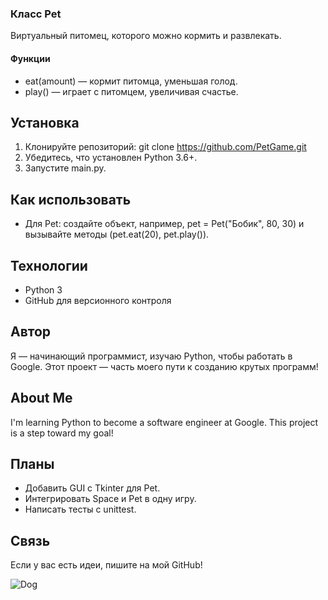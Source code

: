 ### Класс Pet
Виртуальный питомец, которого можно кормить и развлекать.

#### Функции
- eat(amount) — кормит питомца, уменьшая голод.
- play() — играет с питомцем, увеличивая счастье.

## Установка
1. Клонируйте репозиторий: git clone https://github.com/PetGame.git
2. Убедитесь, что установлен Python 3.6+.
3. Запустите main.py.

## Как использовать
- Для Pet: создайте объект, например, pet = Pet("Бобик", 80, 30) и вызывайте методы (pet.eat(20), pet.play()).

## Технологии
- Python 3
- GitHub для версионного контроля

## Автор
Я — начинающий программист, изучаю Python, чтобы работать в Google. Этот проект — часть моего пути к созданию крутых программ!

## About Me
I'm learning Python to become a software engineer at Google. This project is a step toward my goal!

## Планы
- Добавить GUI с Tkinter для Pet.
- Интегрировать Space и Pet в одну игру.
- Написать тесты с unittest.

## Связь
Если у вас есть идеи, пишите на мой GitHub!

![Dog](https://cdn.pixabay.com/photo/2020/03/31/19/20/dog-4988985_960_720.jpg)
